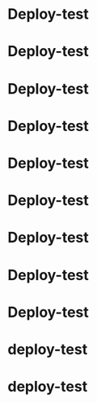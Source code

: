 # Deploy-test
# Deploy-test
# Deploy-test
# Deploy-test
# Deploy-test
# Deploy-test
# Deploy-test
# Deploy-test
# Deploy-test
# deploy-test
# deploy-test
